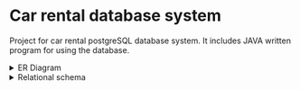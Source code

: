 # Car rental database system

Project for car rental postgreSQL database system.
It includes JAVA written program for using the database.

<details>
  <summary>ER Diagram</summary>
  ![Menu](https://github.com/Kurbamit/Car-rental-DB/blob/a3cb6a1107c9f07291e92d7267784964666e699a/ERDiagram.png)
</details>

<details>
  <summary>Relational schema</summary>

  ```
  long console output here
  ```
</details>
